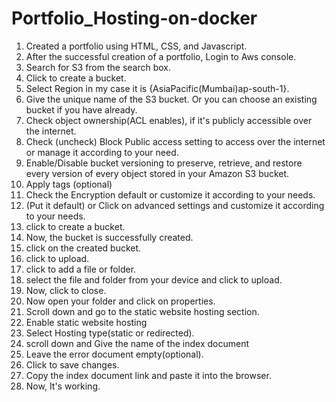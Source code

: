 # Portfolio_Hosting-on-docker

1. Created a portfolio using HTML, CSS, and Javascript.
2. After the successful creation of a portfolio, Login to Aws console.
3. Search for S3 from the search box.
4. Click to create a bucket.
5. Select Region in my case it is {AsiaPacific(Mumbai)ap-south-1}.
6. Give the unique name of the S3 bucket. Or you can choose an existing bucket if you have already.
7. Check object ownership(ACL enables), if it's publicly accessible over the internet.
8. Check (uncheck) Block Public access setting to access over the internet or manage it according to your need.
9. Enable/Disable bucket versioning to preserve, retrieve, and restore every version of every object stored in your Amazon S3 bucket.
10. Apply tags (optional)
11. Check the Encryption default or customize it according to your needs.
12. (Put it default) or Click on advanced settings and customize it according to your needs.
13.  click to create a bucket.
14.  Now, the bucket is successfully created.
15.  click on the created bucket.
16.  click to upload.
17.  click to add a file or folder.
18.  select the file and folder from your device and click to upload.
19.  Now, click to close.
20.  Now open your folder and click on properties.
21.  Scroll down and go to the static website hosting section.
22.  Enable static website hosting
23.  Select Hosting type(static or redirected).
24.  scroll down and Give the name of the index document
25.  Leave the error document empty(optional).
26.  Click to save changes.
27.  Copy the index document link and paste it into the browser.
28.  Now, It's working.
